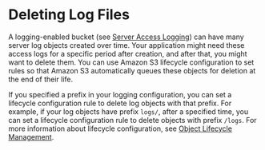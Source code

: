 # Deleting Log Files<a name="deleting-log-files-lifecycle"></a>

A logging\-enabled bucket \(see [Server Access Logging](ServerLogs.md)\) can have many server log objects created over time\. Your application might need these access logs for a specific period after creation, and after that, you might want to delete them\. You can use Amazon S3 lifecycle configuration to set rules so that Amazon S3 automatically queues these objects for deletion at the end of their life\. 

If you specified a prefix in your logging configuration, you can set a lifecycle configuration rule to delete log objects with that prefix\. For example, if your log objects have prefix `logs/`, after a specified time, you can set a lifecycle configuration rule to delete objects with prefix `/logs`\. For more information about lifecycle configuration, see [Object Lifecycle Management](object-lifecycle-mgmt.md)\.